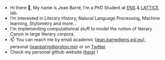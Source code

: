 - Hi there 👋, My name is Jean Barré, I'm a PhD Student at [ENS](https://www.ens.psl.eu/) & [LATTICE](https://www.lattice.cnrs.fr/) lab. 
- I’m interested in Literary History, Natural Language Processing, Machine learning, Stylometry and more...
- I'm implementing computationnal stuff to model the notion of literary Canon in large literary corpora.
- 📫 You can reach me by email academic (jean.barre@ens.psl.eu), personal (jeanbarre@proton.me) or on [Twitter](https://twitter.com/crazyjeannot).
- Check my personal github website ([here](https://crazyjeannot.github.io/)) !
